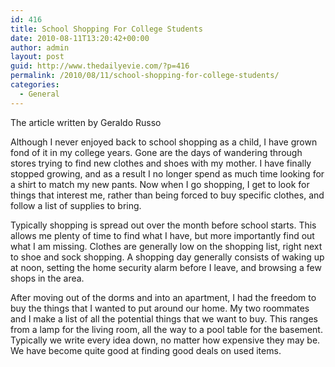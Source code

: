 ```yaml
---
id: 416
title: School Shopping For College Students
date: 2010-08-11T13:20:42+00:00
author: admin
layout: post
guid: http://www.thedailyevie.com/?p=416
permalink: /2010/08/11/school-shopping-for-college-students/
categories:
  - General
---
```

The article written by Geraldo Russo

Although I never enjoyed back to school shopping as a child, I have grown fond of it in my college years. Gone are the days of wandering through stores trying to find new clothes and shoes with my mother. I have finally stopped growing, and as a result I no longer spend as much time looking for a shirt to match my new pants. Now when I go shopping, I get to look for things that interest me, rather than being forced to buy specific clothes, and follow a list of supplies to bring.

Typically shopping is spread out over the month before school starts. This allows me plenty of time to find what I have, but more importantly find out what I am missing. Clothes are generally low on the shopping list, right next to shoe and sock shopping. A shopping day generally consists of waking up at noon, setting the home security alarm before I leave, and browsing a few shops in the area.

After moving out of the dorms and into an apartment, I had the freedom to buy the things that I wanted to put around our home. My two roommates and I make a list of all the potential things that we want to buy. This ranges from a lamp for the living room, all the way to a pool table for the basement. Typically we write every idea down, no matter how expensive they may be. We have become quite good at finding good deals on used items.